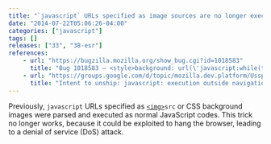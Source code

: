 ```yaml
---
title: "`javascript` URLs specified as image sources are no longer executed"
date: "2014-07-22T05:06:26-04:00"
categories: ["javascript"]
tags: []
releases: ["33", "38-esr"]
references:
    - url: "https://bugzilla.mozilla.org/show_bug.cgi?id=1018583"
      title: "Bug 1018583 – <style>background: url(\'javascript:while(true){}\');</style> hangs Firefox"
    - url: "https://groups.google.com/d/topic/mozilla.dev.platform/UsspiA5a3Ok/discussion"
      title: "Intent to unship: javascript: execution outside navigation contexts"
---
```

Previously, `javascript` URLs specified as [`<img>`](https://developer.mozilla.org/docs/Web/HTML/Element/img)`src` or CSS background images were parsed and executed as normal JavaScript codes. This trick no longer works, because it could be exploited to hang the browser, leading to a denial of service (DoS) attack.

